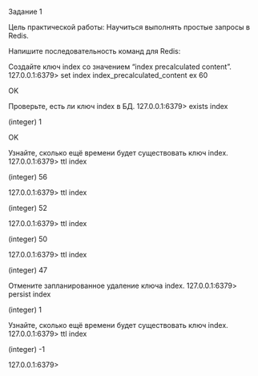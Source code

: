 Задание 1

Цель практической работы:
Научиться выполнять простые запросы в Redis.

Напишите последовательность команд для Redis:

Создайте ключ index со значением “index precalculated content”.
127.0.0.1:6379> set index index_precalculated_content ex 60

OK

Проверьте, есть ли ключ index в БД.
127.0.0.1:6379> exists index

(integer) 1

OK

Узнайте, сколько ещё времени будет существовать ключ index.
127.0.0.1:6379> ttl index

(integer) 56

127.0.0.1:6379> ttl index

(integer) 52

127.0.0.1:6379> ttl index

(integer) 50

127.0.0.1:6379> ttl index

(integer) 47

Отмените запланированное удаление ключа index.
127.0.0.1:6379> persist index

(integer) 1

Узнайте, сколько ещё времени будет существовать ключ index.
127.0.0.1:6379> ttl index

(integer) -1

127.0.0.1:6379> 

